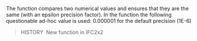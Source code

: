 The function compares two numerical values and ensures that they are the same (with an epsilon precision factor). In the function the following questionable ad-hoc value is used: 0.000001 for the default precision (1E-6)

> HISTORY&nbsp; New function in IFC2x2
